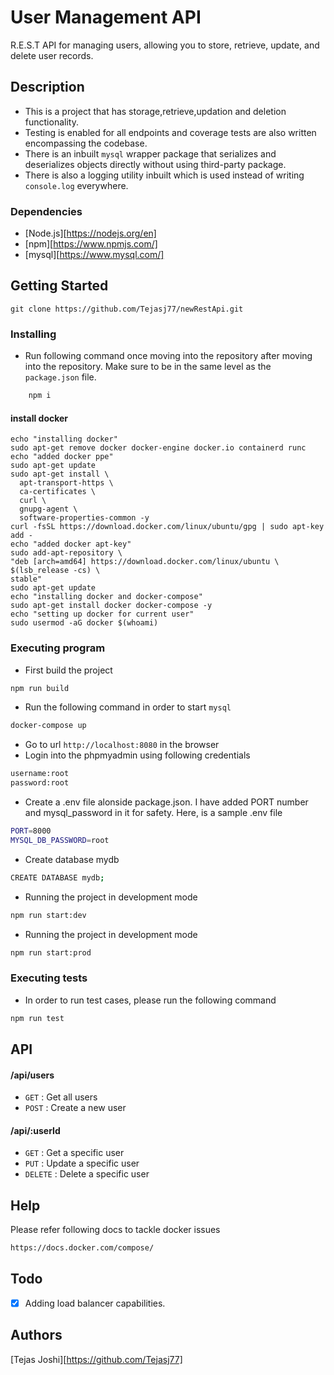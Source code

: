 # User Management API

R.E.S.T API for managing users, allowing you to store, retrieve, update, and delete user records.

## Description

- This is a project that has storage,retrieve,updation and deletion functionality.
- Testing is enabled for all endpoints and coverage tests are also written encompassing the codebase.
- There is an inbuilt `mysql` wrapper package that serializes and deserializes objects directly without using third-party package.
- There is also a logging utility inbuilt which is used instead of writing `console.log` everywhere.

### Dependencies

- [Node.js][https://nodejs.org/en]
- [npm][https://www.npmjs.com/]
- [mysql][https://www.mysql.com/]

## Getting Started

    git clone https://github.com/Tejasj77/newRestApi.git

### Installing

- Run following command once moving into the repository after moving into the repository. Make sure to be in the same level as the `package.json` file.

```bash
    npm i
```

#### install docker

    echo "installing docker"
    sudo apt-get remove docker docker-engine docker.io containerd runc
    echo "added docker ppe"
    sudo apt-get update
    sudo apt-get install \
      apt-transport-https \
      ca-certificates \
      curl \
      gnupg-agent \
      software-properties-common -y
    curl -fsSL https://download.docker.com/linux/ubuntu/gpg | sudo apt-key add -
    echo "added docker apt-key"
    sudo add-apt-repository \
    "deb [arch=amd64] https://download.docker.com/linux/ubuntu \
    $(lsb_release -cs) \
    stable"
    sudo apt-get update
    echo "installing docker and docker-compose"
    sudo apt-get install docker docker-compose -y
    echo "setting up docker for current user"
    sudo usermod -aG docker $(whoami)

### Executing program

- First build the project

```bash
npm run build
```

- Run the following command in order to start `mysql`

```bash
docker-compose up
```

- Go to url `http://localhost:8080` in the browser
- Login into the phpmyadmin using following credentials

```bash
username:root
password:root
```

- Create a .env file alonside package.json. I have added PORT number and mysql_password in it for safety. Here, is a sample .env file

```bash
PORT=8000
MYSQL_DB_PASSWORD=root
```

- Create database mydb

```bash
CREATE DATABASE mydb;
```

- Running the project in development mode

```bash
npm run start:dev
```

- Running the project in development mode

```bash
npm run start:prod
```

### Executing tests

- In order to run test cases, please run the following command

```bash
npm run test
```

## API

#### /api/users

- `GET` : Get all users
- `POST` : Create a new user

#### /api/:userId

- `GET` : Get a specific user
- `PUT` : Update a specific user
- `DELETE` : Delete a specific user

## Help

Please refer following docs to tackle docker issues

```bash
https://docs.docker.com/compose/
```

## Todo

- [x] Adding load balancer capabilities.

## Authors

[Tejas Joshi][https://github.com/Tejasj77]

